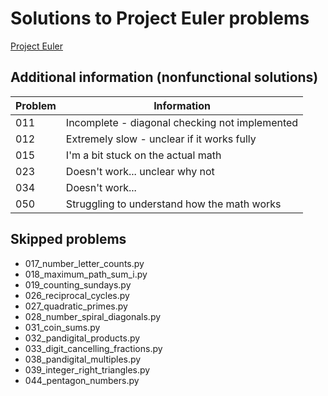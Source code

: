 # Solutions to Project Euler problems

[Project Euler](https://projecteuler.net/archives)

## Additional information (nonfunctional solutions)

| Problem | Information                                    |
| ------- | ---------------------------------------------- |
| 011     | Incomplete - diagonal checking not implemented |
| 012     | Extremely slow - unclear if it works fully     |
| 015     | I'm a bit stuck on the actual math             |
| 023     | Doesn't work... unclear why not                |
| 034     | Doesn't work...                                |
| 050     | Struggling to understand how the math works    |

## Skipped problems

- 017_number_letter_counts.py
- 018_maximum_path_sum_i.py
- 019_counting_sundays.py
- 026_reciprocal_cycles.py
- 027_quadratic_primes.py
- 028_number_spiral_diagonals.py
- 031_coin_sums.py
- 032_pandigital_products.py
- 033_digit_cancelling_fractions.py
- 038_pandigital_multiples.py
- 039_integer_right_triangles.py
- 044_pentagon_numbers.py
